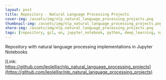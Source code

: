 ```yaml
---
layout: post
title: Repository - Natural Language Processing Projects
cover-img: /assets/img/nlp_natural_language_processing_projects.png
thumbnail-img: /assets/img/nlp_natural_language_processing_projects.png
share-img: /assets/img/nlp_natural_language_processing_projects.png
tags: [repository, git, en, jupyter_notebook, python, deep_learning, natural_language_processing]
---
```


Repository with natural language processing implementations in Jupyter Notebooks



[Link: https://github.com/leolellisr/nlp_natural_language_processing_projects](https://github.com/leolellisr/nlp_natural_language_processing_projects)
